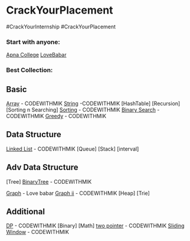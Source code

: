 # CrackYourPlacement
#CrackYourInternship  #CrackYourPlacement


### Start with anyone:

[Apna College](https://www.youtube.com/playlist?list=PLfqMhTWNBTe137I_EPQd34TsgV6IO55pt)
[LoveBabar](https://www.youtube.com/playlist?list=PLDzeHZWIZsTryvtXdMr6rPh4IDexB5NIA)

### Best Collection: 


## Basic
[Array](https://www.youtube.com/playlist?list=PLpIkg8OmuX-K6A0sEPFxOSJh4_AjCGAFf) - CODEWITHMIK
[String](https://www.youtube.com/watch?v=I7drewKcN1Y&list=PLpIkg8OmuX-KRHVXwqSixQC9UE6DsHnWa) -CODEWITHMIK
[HashTable]
[Recursion]
[Sorting n Searching]
[Sorting](https://www.youtube.com/watch?v=zW-8-6A2gxM&list=PLpIkg8OmuX-IL10lD6_K7SfGoBqXTDyYI) - CODEWITHMIK
[Binary Search](https://www.youtube.com/playlist?list=PLpIkg8OmuX-LkgtrEF7eyyYWJM3m5tVQY) - CODEWITHMIK
[Greedy](https://www.youtube.com/playlist?list=PLpIkg8OmuX-J8_n8Vy9P9I3KvyDcPMzRU) - CODEWITHMIK


## Data Structure

[Linked List](https://www.youtube.com/playlist?list=PLpIkg8OmuX-LH398-_ZcuHiRueOdsJbXU) - CODEWITHMIK
[Queue]
[Stack]
[interval]




## Adv Data Structure

[Tree]
[BinaryTree](https://www.youtube.com/playlist?list=PLpIkg8OmuX-K23LhcamOcDlTBisiNJy5E) - CODEWITHMIK

[Graph](https://www.youtube.com/playlist?list=PLDzeHZWIZsTobi35C3I-tKB3tRDX6YxuA) - Love babar
[Graph ii](https://www.youtube.com/watch?v=H3kSFSv-t30&list=PLpIkg8OmuX-I_49pdy1XFY6OcATnxUrrO) - CODEWITHMIK
[Heap]
[Trie]


## Additional

[DP](https://www.youtube.com/watch?v=smTnSl6UKi0&list=PLpIkg8OmuX-L_QqcKB5abYynQbonaNcq3&pp=0gcJCWUEOCosWNin) - CODEWITHMIK
[Binary]
[Math]
[two pointer](https://www.youtube.com/playlist?list=PLpIkg8OmuX-LtRw7om1-EV6aJMRKjbSSR) - CODEWITHMIK
[Sliding Window](https://www.youtube.com/playlist?list=PLpIkg8OmuX-J2Ivo9YdY7bRDstPPTVGvN) - CODEWITHMIK

